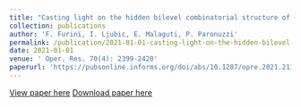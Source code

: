 ```yaml
---
title: "Casting light on the hidden bilevel combinatorial structure of the capacitated vertex separator problem"
collection: publications
author: 'F. Furini, I. Ljubic, E. Malaguti, P. Paronuzzi'
permalink: /publication/2021-01-01-casting-light-on-the-hidden-bilevel-combinatorial-structure-of-the-capacitated-vertex-separator-problem
date: 2021-01-01
venue: ' Oper. Res. 70(4): 2399-2420'
paperurl: 'https://pubsonline.informs.org/doi/abs/10.1287/opre.2021.2110'
---
```

[View paper here](https://pubsonline.informs.org/doi/abs/10.1287/opre.2021.2110)
[Download paper here](http://www.optimization-online.org/DB_HTML/2019/09/7389.html)
